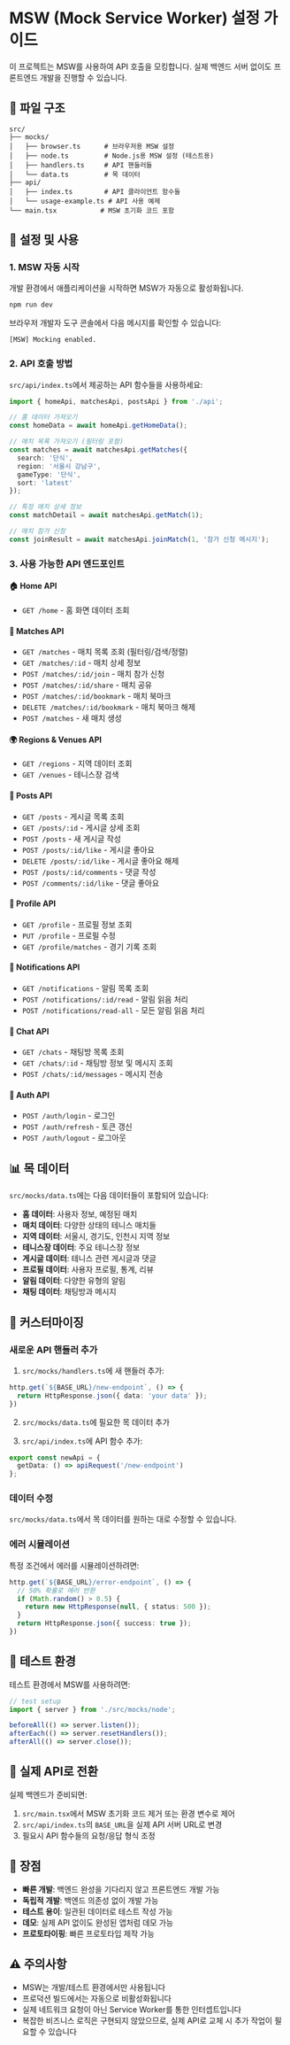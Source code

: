 # MSW (Mock Service Worker) 설정 가이드

이 프로젝트는 MSW를 사용하여 API 호출을 모킹합니다. 실제 백엔드 서버 없이도 프론트엔드 개발을 진행할 수 있습니다.

## 📁 파일 구조

```
src/
├── mocks/
│   ├── browser.ts      # 브라우저용 MSW 설정
│   ├── node.ts         # Node.js용 MSW 설정 (테스트용)
│   ├── handlers.ts     # API 핸들러들
│   └── data.ts         # 목 데이터
├── api/
│   ├── index.ts        # API 클라이언트 함수들
│   └── usage-example.ts # API 사용 예제
└── main.tsx           # MSW 초기화 코드 포함
```

## 🚀 설정 및 사용

### 1. MSW 자동 시작

개발 환경에서 애플리케이션을 시작하면 MSW가 자동으로 활성화됩니다.

```bash
npm run dev
```

브라우저 개발자 도구 콘솔에서 다음 메시지를 확인할 수 있습니다:
```
[MSW] Mocking enabled.
```

### 2. API 호출 방법

`src/api/index.ts`에서 제공하는 API 함수들을 사용하세요:

```typescript
import { homeApi, matchesApi, postsApi } from './api';

// 홈 데이터 가져오기
const homeData = await homeApi.getHomeData();

// 매치 목록 가져오기 (필터링 포함)
const matches = await matchesApi.getMatches({
  search: '단식',
  region: '서울시 강남구',
  gameType: '단식',
  sort: 'latest'
});

// 특정 매치 상세 정보
const matchDetail = await matchesApi.getMatch(1);

// 매치 참가 신청
const joinResult = await matchesApi.joinMatch(1, '참가 신청 메시지');
```

### 3. 사용 가능한 API 엔드포인트

#### 🏠 Home API
- `GET /home` - 홈 화면 데이터 조회

#### 🎾 Matches API
- `GET /matches` - 매치 목록 조회 (필터링/검색/정렬)
- `GET /matches/:id` - 매치 상세 정보
- `POST /matches/:id/join` - 매치 참가 신청
- `POST /matches/:id/share` - 매치 공유
- `POST /matches/:id/bookmark` - 매치 북마크
- `DELETE /matches/:id/bookmark` - 매치 북마크 해제
- `POST /matches` - 새 매치 생성

#### 🌍 Regions & Venues API
- `GET /regions` - 지역 데이터 조회
- `GET /venues` - 테니스장 검색

#### 📝 Posts API
- `GET /posts` - 게시글 목록 조회
- `GET /posts/:id` - 게시글 상세 조회
- `POST /posts` - 새 게시글 작성
- `POST /posts/:id/like` - 게시글 좋아요
- `DELETE /posts/:id/like` - 게시글 좋아요 해제
- `POST /posts/:id/comments` - 댓글 작성
- `POST /comments/:id/like` - 댓글 좋아요

#### 👤 Profile API
- `GET /profile` - 프로필 정보 조회
- `PUT /profile` - 프로필 수정
- `GET /profile/matches` - 경기 기록 조회

#### 🔔 Notifications API
- `GET /notifications` - 알림 목록 조회
- `POST /notifications/:id/read` - 알림 읽음 처리
- `POST /notifications/read-all` - 모든 알림 읽음 처리

#### 💬 Chat API
- `GET /chats` - 채팅방 목록 조회
- `GET /chats/:id` - 채팅방 정보 및 메시지 조회
- `POST /chats/:id/messages` - 메시지 전송

#### 🔐 Auth API
- `POST /auth/login` - 로그인
- `POST /auth/refresh` - 토큰 갱신
- `POST /auth/logout` - 로그아웃

## 📊 목 데이터

`src/mocks/data.ts`에는 다음 데이터들이 포함되어 있습니다:

- **홈 데이터**: 사용자 정보, 예정된 매치
- **매치 데이터**: 다양한 상태의 테니스 매치들
- **지역 데이터**: 서울시, 경기도, 인천시 지역 정보
- **테니스장 데이터**: 주요 테니스장 정보
- **게시글 데이터**: 테니스 관련 게시글과 댓글
- **프로필 데이터**: 사용자 프로필, 통계, 리뷰
- **알림 데이터**: 다양한 유형의 알림
- **채팅 데이터**: 채팅방과 메시지

## 🔧 커스터마이징

### 새로운 API 핸들러 추가

1. `src/mocks/handlers.ts`에 새 핸들러 추가:

```typescript
http.get(`${BASE_URL}/new-endpoint`, () => {
  return HttpResponse.json({ data: 'your data' });
})
```

2. `src/mocks/data.ts`에 필요한 목 데이터 추가

3. `src/api/index.ts`에 API 함수 추가:

```typescript
export const newApi = {
  getData: () => apiRequest('/new-endpoint')
};
```

### 데이터 수정

`src/mocks/data.ts`에서 목 데이터를 원하는 대로 수정할 수 있습니다.

### 에러 시뮬레이션

특정 조건에서 에러를 시뮬레이션하려면:

```typescript
http.get(`${BASE_URL}/error-endpoint`, () => {
  // 50% 확률로 에러 반환
  if (Math.random() > 0.5) {
    return new HttpResponse(null, { status: 500 });
  }
  return HttpResponse.json({ success: true });
})
```

## 🧪 테스트 환경

테스트 환경에서 MSW를 사용하려면:

```typescript
// test setup
import { server } from './src/mocks/node';

beforeAll(() => server.listen());
afterEach(() => server.resetHandlers());
afterAll(() => server.close());
```

## 🔄 실제 API로 전환

실제 백엔드가 준비되면:

1. `src/main.tsx`에서 MSW 초기화 코드 제거 또는 환경 변수로 제어
2. `src/api/index.ts`의 `BASE_URL`을 실제 API 서버 URL로 변경
3. 필요시 API 함수들의 요청/응답 형식 조정

## 🎯 장점

- **빠른 개발**: 백엔드 완성을 기다리지 않고 프론트엔드 개발 가능
- **독립적 개발**: 백엔드 의존성 없이 개발 가능
- **테스트 용이**: 일관된 데이터로 테스트 작성 가능
- **데모**: 실제 API 없이도 완성된 앱처럼 데모 가능
- **프로토타이핑**: 빠른 프로토타입 제작 가능

## ⚠️ 주의사항

- MSW는 개발/테스트 환경에서만 사용됩니다
- 프로덕션 빌드에서는 자동으로 비활성화됩니다
- 실제 네트워크 요청이 아닌 Service Worker를 통한 인터셉트입니다
- 복잡한 비즈니스 로직은 구현되지 않았으므로, 실제 API로 교체 시 추가 작업이 필요할 수 있습니다